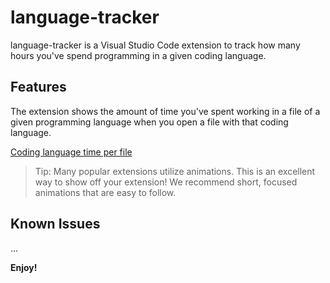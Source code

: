 # language-tracker

language-tracker is a Visual Studio Code extension to track how many hours you've spend programming in a given coding language.

## Features
The extension shows the amount of time you've spent working in a file of a given programming language when you open a file with that coding language.

[Coding language time per file](/image1.png)

> Tip: Many popular extensions utilize animations. This is an excellent way to show off your extension! We recommend short, focused animations that are easy to follow.

## Known Issues

...

**Enjoy!**

